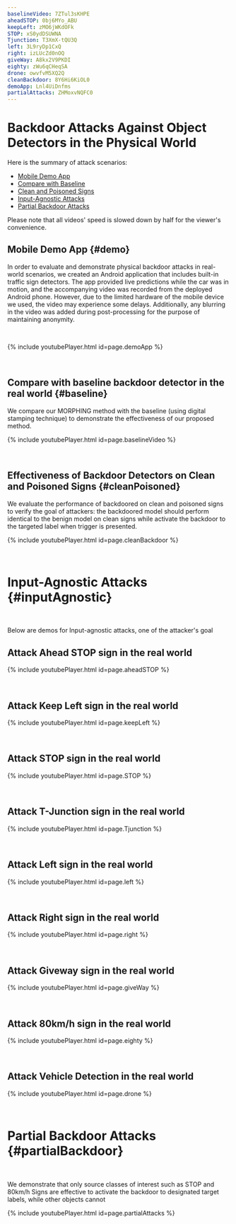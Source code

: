 ```yaml
---
baselineVideo: 7ZTul3sKHPE
aheadSTOP: 0bj6MYo_ABU
keepLeft: zMO6jWKdOFk
STOP: xS0ydDSUWNA 
Tjunction: T3XmX-tQU3Q
left: 3L9ryDp1CxQ
right: izLUcZd0nOQ
giveWay: A8kx2V9PKDI
eighty: zWu6qCHeqSA
drone: owvfvM5XQ2Q
cleanBackdoor: 8Y6Hi6KiOL0
demoApp: Lnl4UiDnfms
partialAttacks: ZHMoxvNQFC0
---
```



# Backdoor Attacks Against Object Detectors in the Physical World 


Here is the summary of attack scenarios:
- [Mobile Demo App](#demo)
- [Compare with Baseline](#baseline)
- [Clean and Poisoned Signs](#cleanPoisoned)
- [Input-Agnostic Attacks](#inputAgnostic)
- [Partial Backdoor Attacks](#partialBackdoor)

Please note that all videos' speed is slowed down by half for the viewer's convenience. 


## Mobile Demo App {#demo}


In order to evaluate and demonstrate physical backdoor attacks in real-world scenarios, we created an Android application that includes built-in traffic sign detectors. The app provided live predictions while the car was in motion, and the accompanying video was recorded from the deployed Android phone. However, due to the limited hardware of the mobile device we used, the video may experience some delays. Additionally, any blurring in the video was added during post-processing for the purpose of maintaining anonymity.

&nbsp;

<a name="demoAppSec"></a>


{% include youtubePlayer.html id=page.demoApp %}


&nbsp;&nbsp;

## Compare with baseline backdoor detector in the real world {#baseline}


We compare our MORPHING method with the baseline (using digital stamping technique) to demonstrate the effectiveness of our proposed method. 

<!-- &nbsp; -->

<a name="baselineVideoSec"></a>


{% include youtubePlayer.html id=page.baselineVideo %}

&nbsp;&nbsp;

## Effectiveness of Backdoor Detectors on Clean and Poisoned Signs {#cleanPoisoned}

<a name="cleanBackdoorSec"></a>

We evaluate the performance of backdoored on clean and poisoned signs to verify the goal of attackers: the backdoored model should perform identical to the benign model on clean signs while activate the backdoor to the targeted label when trigger is presented.

<!-- &nbsp;  -->

{% include youtubePlayer.html id=page.cleanBackdoor %}

&nbsp;&nbsp;


# Input-Agnostic Attacks {#inputAgnostic}
&nbsp;

Below are demos for Input-agnostic attacks, one of the attacker's goal

<!-- &nbsp; -->
## Attack Ahead STOP sign in the real world

<a name="aheadSTOPSec"></a>

{% include youtubePlayer.html id=page.aheadSTOP %}

&nbsp;&nbsp;

## Attack Keep Left sign in the real world

<a name="aheadSTOPSec"></a>

{% include youtubePlayer.html id=page.keepLeft %}

&nbsp;&nbsp;

## Attack STOP sign in the real world

<a name="STOPSec"></a>

{% include youtubePlayer.html id=page.STOP %}

&nbsp;&nbsp;

## Attack T-Junction sign in the real world

<a name="TjunctionSec"></a>

{% include youtubePlayer.html id=page.Tjunction %}

&nbsp;&nbsp;

## Attack Left sign in the real world

<a name="leftSec"></a>

{% include youtubePlayer.html id=page.left %}

&nbsp;&nbsp;

## Attack Right sign in the real world

<a name="rightSec"></a>

{% include youtubePlayer.html id=page.right %}

&nbsp;&nbsp;

## Attack Giveway sign in the real world

<a name="giveWaySec"></a>

{% include youtubePlayer.html id=page.giveWay %}

&nbsp;&nbsp;

## Attack 80km/h sign in the real world

<a name="eightySec"></a>

{% include youtubePlayer.html id=page.eighty %}

&nbsp;&nbsp;

## Attack Vehicle Detection in the real world

<a name="droneSec"></a>

{% include youtubePlayer.html id=page.drone %}



&nbsp;&nbsp;
# Partial Backdoor Attacks {#partialBackdoor}
&nbsp;

We demonstrate that only source classes of interest such as STOP and 80km/h Signs are effective to activate the backdoor to designated target labels, while other objects cannot


<a name="partialSec"></a>
{% include youtubePlayer.html id=page.partialAttacks %}